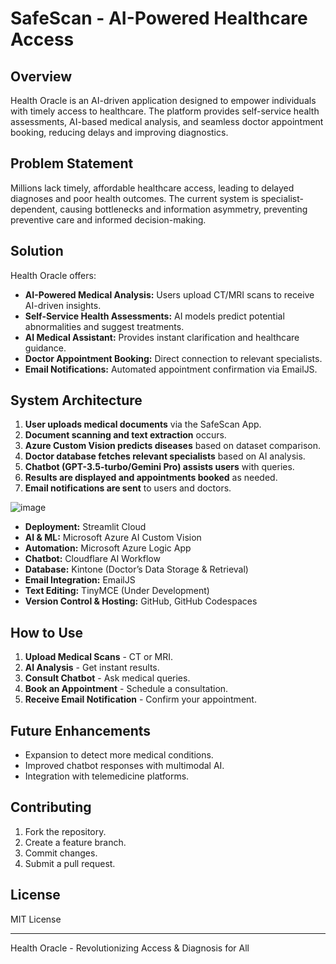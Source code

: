 # SafeScan - AI-Powered Healthcare Access

## Overview
Health Oracle is an AI-driven application designed to empower individuals with timely access to healthcare. The platform provides self-service health assessments, AI-based medical analysis, and seamless doctor appointment booking, reducing delays and improving diagnostics.

## Problem Statement
Millions lack timely, affordable healthcare access, leading to delayed diagnoses and poor health outcomes. The current system is specialist-dependent, causing bottlenecks and information asymmetry, preventing preventive care and informed decision-making.

## Solution
Health Oracle offers:
- **AI-Powered Medical Analysis:** Users upload CT/MRI scans to receive AI-driven insights.
- **Self-Service Health Assessments:** AI models predict potential abnormalities and suggest treatments.
- **AI Medical Assistant:** Provides instant clarification and healthcare guidance.
- **Doctor Appointment Booking:** Direct connection to relevant specialists.
- **Email Notifications:** Automated appointment confirmation via EmailJS.

## System Architecture
1. **User uploads medical documents** via the SafeScan App.
2. **Document scanning and text extraction** occurs.
3. **Azure Custom Vision predicts diseases** based on dataset comparison.
4. **Doctor database fetches relevant specialists** based on AI analysis.
5. **Chatbot (GPT-3.5-turbo/Gemini Pro) assists users** with queries.
6. **Results are displayed and appointments booked** as needed.
7. **Email notifications are sent** to users and doctors.

  ![image](https://github.com/user-attachments/assets/7798f905-f56f-495e-8025-1e30128bdfae)

- **Deployment:** Streamlit Cloud
- **AI & ML:** Microsoft Azure AI Custom Vision
- **Automation:** Microsoft Azure Logic App
- **Chatbot:** Cloudflare AI Workflow
- **Database:** Kintone (Doctor’s Data Storage & Retrieval)
- **Email Integration:** EmailJS
- **Text Editing:** TinyMCE (Under Development)
- **Version Control & Hosting:** GitHub, GitHub Codespaces

## How to Use
1. **Upload Medical Scans** - CT or MRI.
2. **AI Analysis** - Get instant results.
3. **Consult Chatbot** - Ask medical queries.
4. **Book an Appointment** - Schedule a consultation.
5. **Receive Email Notification** - Confirm your appointment.

## Future Enhancements
- Expansion to detect more medical conditions.
- Improved chatbot responses with multimodal AI.
- Integration with telemedicine platforms.

## Contributing
1. Fork the repository.
2. Create a feature branch.
3. Commit changes.
4. Submit a pull request.

## License
MIT License

---
Health Oracle - Revolutionizing Access & Diagnosis for All

